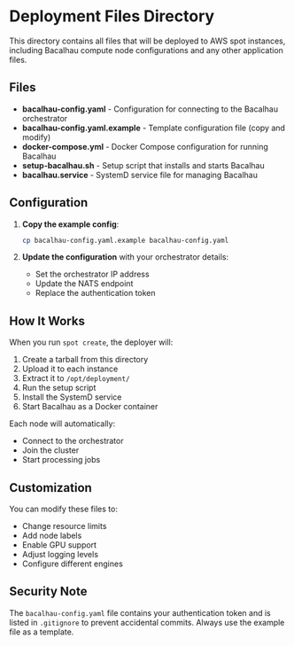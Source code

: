 # Deployment Files Directory

This directory contains all files that will be deployed to AWS spot instances, including Bacalhau compute node configurations and any other application files.

## Files

- **bacalhau-config.yaml** - Configuration for connecting to the Bacalhau orchestrator
- **bacalhau-config.yaml.example** - Template configuration file (copy and modify)
- **docker-compose.yml** - Docker Compose configuration for running Bacalhau
- **setup-bacalhau.sh** - Setup script that installs and starts Bacalhau
- **bacalhau.service** - SystemD service file for managing Bacalhau

## Configuration

1. **Copy the example config**:
   ```bash
   cp bacalhau-config.yaml.example bacalhau-config.yaml
   ```

2. **Update the configuration** with your orchestrator details:
   - Set the orchestrator IP address
   - Update the NATS endpoint
   - Replace the authentication token

## How It Works

When you run `spot create`, the deployer will:

1. Create a tarball from this directory
2. Upload it to each instance
3. Extract it to `/opt/deployment/`
4. Run the setup script
5. Install the SystemD service
6. Start Bacalhau as a Docker container

Each node will automatically:
- Connect to the orchestrator
- Join the cluster
- Start processing jobs

## Customization

You can modify these files to:
- Change resource limits
- Add node labels
- Enable GPU support
- Adjust logging levels
- Configure different engines

## Security Note

The `bacalhau-config.yaml` file contains your authentication token and is listed in `.gitignore` to prevent accidental commits. Always use the example file as a template.